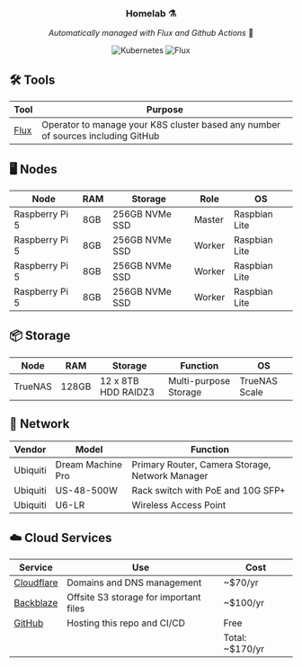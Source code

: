 <div align="center">

### Homelab ⚗️ 

_Automatically managed with Flux and Github Actions_ 🤖

</div>


<div align="center">

![Kubernetes](https://badgen.net/badge/Kubernetes/1.31.5+k3s1/blue)  ![Flux](https://badgen.net/badge/Flux/2.4.0/blue)

</div>

## 🛠️ Tools

| Tool                            | Purpose                                                                          |
|---------------------------------|----------------------------------------------------------------------------------|
| [Flux](https://fluxcd.io/flux/) | Operator to manage your K8S cluster based any number of sources including GitHub |


## 🖥️ Nodes 
| Node           | RAM | Storage        | Role   | OS            |
|----------------|-----|----------------|--------|---------------|
| Raspberry Pi 5 | 8GB | 256GB NVMe SSD | Master | Raspbian Lite |
| Raspberry Pi 5 | 8GB | 256GB NVMe SSD | Worker | Raspbian Lite |
| Raspberry Pi 5 | 8GB | 256GB NVMe SSD | Worker | Raspbian Lite |
| Raspberry Pi 5 | 8GB | 256GB NVMe SSD | Worker | Raspbian Lite |


## 📦 Storage 
| Node    | RAM   | Storage             | Function              | OS            |
|---------|-------|---------------------|-----------------------|---------------|
| TrueNAS | 128GB | 12 x 8TB HDD RAIDZ3 | Multi-purpose Storage | TrueNAS Scale |


## 🛜 Network 

| Vendor   | Model             | Function                                        |
|----------|-------------------|-------------------------------------------------|
| Ubiquiti | Dream Machine Pro | Primary Router, Camera Storage, Network Manager |
| Ubiquiti | US-48-500W        | Rack switch with PoE and 10G SFP+               |
| Ubiquiti | U6-LR             | Wireless Access Point                           |


## ☁️ Cloud Services

| Service                                              | Use                                    | Cost            |
|------------------------------------------------------|----------------------------------------|-----------------|
| [Cloudflare](https://www.cloudflare.com/)            | Domains and DNS management             | ~$70/yr         |
| [Backblaze](https://www.backblaze.com/cloud-storage) | Offsite S3 storage for important files | ~$100/yr        |
| [GitHub](https://github.com/)                        | Hosting this repo and CI/CD            | Free            |
|                                                      |                                        | Total: ~$170/yr |
